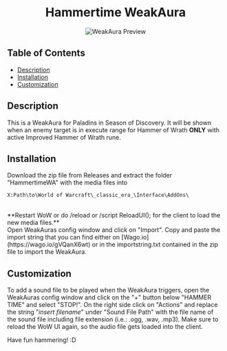 <br>

<div align="center">

<h1 align="center">Hammertime WeakAura</h1>

![WeakAura Preview](./preview.png)

</div>

## Table of Contents

 - [Description](#description)
 - [Installation](#installation)
 - [Customization](#customization)
 
 
## Description

This is a WeakAura for Paladins in Season of Discovery.
It will be shown when an enemy target is in execute range for Hammer of Wrath **ONLY** with active Improved Hammer of Wrath rune.


## Installation

Download the zip file from Releases and extract the folder "HammertimeWA" with the media files into <br>
``` 
X:Path\to\World of Warcraft\_classic_era_\Interface\AddOns\
```
<br>
**Restart WoW or do /reload or /script ReloadUI(); for the client to load the new media files.**
<br>
Open WeakAuras config window and click on "Import".
Copy and paste the import string that you can find either on [Wago.io](https://wago.io/gVQanX6wt) or in the importstring.txt contained in the zip file to import the WeakAura.


## Customization

To add a sound file to be played when the WeakAura triggers, open the WeakAuras config window and click on the "+" button below "HAMMER TIME" and select "STOP!".
On the right side click on "Actions" and replace the string "*insert filename*" under "Sound File Path" with the file name of the sound file including file extension (i.e.: .ogg, .wav, .mp3).
Make sure to reload the WoW UI again, so the audio file gets loaded into the client.


Have fun hammering! :D
